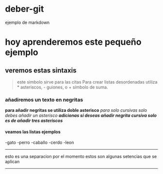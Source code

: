 # deber-git
ejemplo de markdown
# hoy aprenderemos este pequeño ejemplo
## veremos estas sintaxis
> este simbolo sirve para las citas
> Para crear listas desordenadas utiliza * asteriscos, - guiones, o + símbolo de suma.
### añadiremos un texto en negritas
**para añadir negritas se utiliza doble asterisco**
*para solo cursivas solo debes añadir un asterisco*
***adicionas si deseas añadir negrita cursiva solo es de añadir tres asteriscos***
#### veamos las listas ejemplos
-gato
-perro
-caballo
-cerdo
-leon
___
esto es una separacion por el momento estos son algunas setencias que se aplican
___
